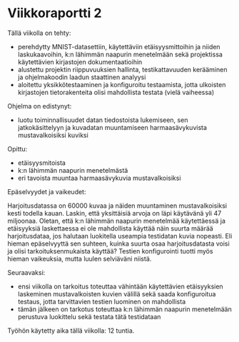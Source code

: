 # Viikkoraportti 2

Tällä viikolla on tehty:
- perehdytty MNIST-datasettiin, käytettäviin etäisyysmittoihin ja niiden laskukaavoihin, k:n lähimmän naapurin menetelmään sekä projektissa käytettävien kirjastojen dokumentaatioihin
- alustettu projektin riippuvuuksien hallinta, testikattavuuden kerääminen ja ohjelmakoodin laadun staattinen analyysi
- aloitettu yksikkötestaaminen ja konfiguroitu testaamista, jotta ulkoisten kirjastojen tietorakenteita olisi mahdollista testata (vielä vaiheessa)

Ohjelma on edistynyt:
- luotu toiminnallisuudet datan tiedostoista lukemiseen, sen jatkokäsittelyyn ja kuvadatan muuntamiseen harmaasävykuvista mustavalkoisiksi kuviksi

Opittu:
- etäisyysmitoista
- k:n lähimmän naapurin menetelmästä
- eri tavoista muuntaa harmaasävykuvia mustavalkoisiksi

Epäselvyydet ja vaikeudet:

Harjoitusdatassa on 60000 kuvaa ja näiden muuntaminen mustavalkoisiksi kesti todella kauan. Laskin, että yksittäisiä arvoja on läpi käytävänä yli 47 miljoonaa. Oletan, että k:n lähimmän naapurin menetelmää käytettäessä ja etäisyyksiä laskettaessa ei ole mahdollista käyttää näin suurta määrää harjoitusdataa, jos halutaan luokitella useampia testidatan kuvia nopeasti. Eli hieman epäselvyyttä sen suhteen, kuinka suurta osaa harjoitusdatasta voisi ja olisi tarkoituksenmukaista käyttää? Testien konfigurointi tuotti myös hieman vaikeuksia, mutta luulen selviäväni niistä.

Seuraavaksi:
- ensi viikolla on tarkoitus toteuttaa vähintään käytettävien etäisyyksien laskeminen mustavalkoisten kuvien välillä sekä saada konfiguroitua testaus, jotta tarvittavien testien luominen on mahdollista
- tämän jälkeen on tarkotus toteuttaa k:n lähimmän naapurin menetelmään perustuva luokittelu sekä testata tätä testidataan

Työhön käytetty aika tällä viikolla: 12 tuntia.

